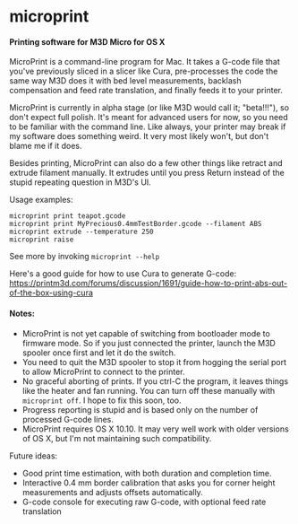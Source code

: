 # microprint
#### Printing software for M3D Micro for OS X

MicroPrint is a command-line program for Mac. It takes a G-code file that you've previously sliced in a slicer like Cura, pre-processes the code the same way M3D does it with bed level measurements, backlash compensation and feed rate translation, and finally feeds it to your printer.

MicroPrint is currently in alpha stage (or like M3D would call it; "beta!!!"), so don't expect full polish. It's meant for advanced users for now, so you need to be familiar with the command line. Like always, your printer may break if my software does something weird. It very most likely won't, but don't blame me if it does. 

Besides printing, MicroPrint can also do a few other things like retract and extrude filament manually. It extrudes until you press Return instead of the stupid repeating question in M3D's UI.

Usage examples:

    microprint print teapot.gcode
    microprint print MyPrecious0.4mmTestBorder.gcode --filament ABS
    microprint extrude --temperature 250
    microprint raise

See more by invoking `microprint --help`

Here's a good guide for how to use Cura to generate G-code: https://printm3d.com/forums/discussion/1691/guide-how-to-print-abs-out-of-the-box-using-cura

#### Notes:
* MicroPrint is not yet capable of switching from bootloader mode to firmware mode. So if you just connected the printer, launch the M3D spooler once first and let it do the switch.
* You need to quit the M3D spooler to stop it from hogging the serial port to allow MicroPrint to connect to the printer.
* No graceful aborting of prints. If you ctrl-C the program, it leaves things like the heater and fan running. You can turn off these manually with `microprint off`. I hope to fix this soon, too.
* Progress reporting is stupid and is based only on the number of processed G-code lines.
* MicroPrint requires OS X 10.10. It may very well work with older versions of OS X, but I'm not maintaining such compatibility.

Future ideas:
* Good print time estimation, with both duration and completion time.
* Interactive 0.4 mm border calibration that asks you for corner height measurements and adjusts offsets automatically.
* G-code console for executing raw G-code, with optional feed rate translation
